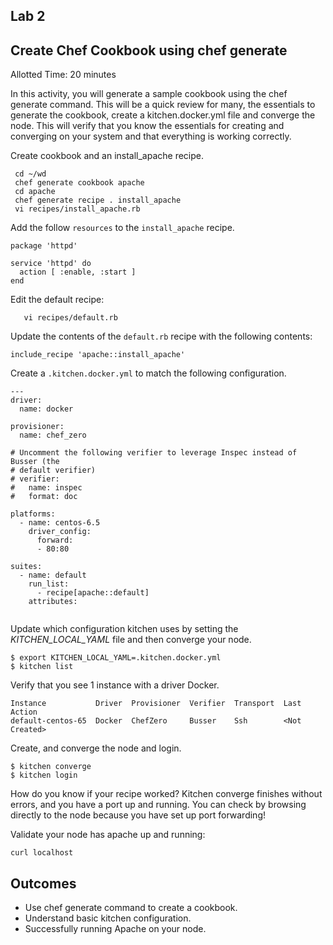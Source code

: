 ## Lab 2
## Create Chef Cookbook using chef generate
Allotted Time: 20 minutes

In this activity, you will generate a sample cookbook using the chef generate command. This will be a quick review for many, the essentials to generate the cookbook, create a kitchen.docker.yml file and converge the node. This will verify that you know the essentials for creating and converging on your system and that everything is working correctly. 

Create cookbook and an install_apache recipe.

```
 cd ~/wd
 chef generate cookbook apache
 cd apache
 chef generate recipe . install_apache
 vi recipes/install_apache.rb

```

Add the follow `resources` to the `install_apache` recipe.

```
package 'httpd'

service 'httpd' do
  action [ :enable, :start ]
end

```


Edit the default recipe:

```
   vi recipes/default.rb
```

Update the contents of the `default.rb` recipe with the following contents:


```
include_recipe 'apache::install_apache'

```

Create a `.kitchen.docker.yml` to match the following configuration. 


```
---
driver:
  name: docker

provisioner:
  name: chef_zero

# Uncomment the following verifier to leverage Inspec instead of Busser (the
# default verifier)
# verifier:
#   name: inspec
#   format: doc

platforms:
  - name: centos-6.5
    driver_config:
      forward:
      - 80:80

suites:
  - name: default
    run_list:
      - recipe[apache::default]
    attributes:


```


Update which configuration kitchen uses by setting the *KITCHEN_LOCAL_YAML* file and then converge your node.

```
$ export KITCHEN_LOCAL_YAML=.kitchen.docker.yml
$ kitchen list
```

Verify that you see 1 instance with a driver Docker.

```
Instance           Driver  Provisioner  Verifier  Transport  Last Action
default-centos-65  Docker  ChefZero     Busser    Ssh        <Not Created>
```

Create, and converge the node and login. 

```
$ kitchen converge 
$ kitchen login
```

How do you know if your recipe worked? Kitchen converge finishes without errors, and you have a port up and running. You can check by browsing directly to the node because you have set up port forwarding!

Validate your node has apache up and running:

```
curl localhost

```

## Outcomes

* Use chef generate command to create a cookbook.
* Understand basic kitchen configuration.
* Successfully running Apache on your node.
